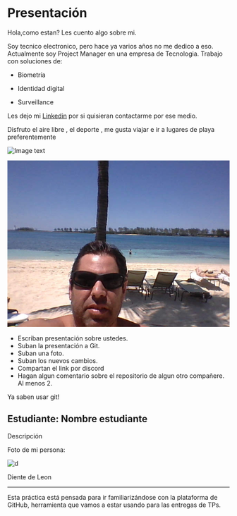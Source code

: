 # Presentación

Hola,como estan?
Les cuento algo sobre mi.

Soy tecnico electronico, pero hace ya varios años no me dedico a eso.
Actualmente soy Project Manager en una empresa de Tecnologia.
Trabajo con soluciones de:

* Biometría

* Identidad digital

* Surveillance

Les dejo mi [Linkedin] por si quisieran contactarme por ese medio.

Disfruto el aire libre , el deporte , me gusta viajar e ir a lugares de playa preferentemente

![Image text](https://github.com/pablobrunstein/Images/commit/9eab2393d4356168980ec0c5b5898b1d3287491c?diff=split#commitcomment-124598282)


![Image text](https://github.com/pablobrunstein/Images/blob/9eab2393d4356168980ec0c5b5898b1d3287491c/Foto.jpg)

[Linkedin]: https://www.linkedin.com/in/pablobrunstein/



- Escriban presentación sobre ustedes.
- Suban la presentación a Git.
- Suban una foto.
- Suban los nuevos cambios.
- Compartan el link por discord
- Hagan algun comentario sobre el repositorio de algun otro compañere. Al menos 2.

Ya saben usar git!


## Estudiante: Nombre estudiante

Descripción

Foto de mi persona:

![d](https://media.istockphoto.com/id/1423183219/es/vector/la-pelusa-de-diente-de-le%C3%B3n-vuela-lejos-del-viento.jpg?s=612x612&w=0&k=20&c=nSMyODf20H4HZxTyGNmsbY1FNsnU0irg0d-4XI94ZsM=)

Diente de Leon

------

Esta práctica está pensada para ir familiarizándose con la plataforma de GitHub, herramienta que vamos a estar usando para las entregas de TPs.


